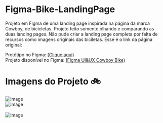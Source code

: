 # Figma-Bike-LandingPage

Projeto em Figma de uma landing page inspirada na página da marca Cowboy, de bicicletas. Projeto feito somente olhando e comparando as duas landing pages. Não pude criar a landing page completa por falta de recursos como imagens originais das biciletas. Esse é o link da página original: [](https://cowboy.com/)

Protótipo no Figma: [(Clique aqui)](https://www.figma.com/proto/Sdwwmy9y2B6eIAvL8D4ld4/UI%26UX-Bike-Design?node-id=0-1&t=BdvkerT3CNjPS19w-1)
</br>
Projeto disponível no Figma: [(Figma UI&UX Cowboy Bike)](https://www.figma.com/design/Sdwwmy9y2B6eIAvL8D4ld4/UI%26UX-Bike-Design?t=BdvkerT3CNjPS19w-1)

# Imagens do Projeto 🚲

![image](https://github.com/MaduSales/Figma-Bike-LandingPage/assets/166547195/5b0a9c04-845a-41c4-8e6d-5f2a05a8aee4)
</br>
![image](https://github.com/MaduSales/Figma-Bike-LandingPage/assets/166547195/6264aa35-46f9-4d05-b176-302df7c98983)
</br>
</br>
![image](https://github.com/MaduSales/Figma-Bike-LandingPage/assets/166547195/423a5587-66cf-4add-be50-0fb2f14aaf89)
